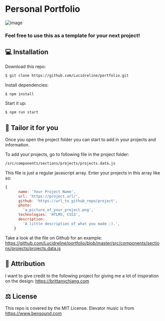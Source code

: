 # Personal Portfolio
![image](https://user-images.githubusercontent.com/47621785/86329603-3cd50400-bbfb-11ea-9744-7b6143dc9db1.png)

### Feel free to use this as a template for your next project!

## 💻 Installation

Download this repo:
```bash
$ git clone https://github.com/Lucidreline/portfolio.git
```

Install dependencies:
```bash
$ npm install
```

Start it up:
```bash
$ npm run start
```

## 👔 Tailor it for you

Once you open the project folder you can start to add in your projects and information.

To add your projects, go to following file in the project folder:
```bash
/src/components/sections/projects/projects.data.js
```
This file is just a regular javascript array. Enter your projects in this array like so:
```javascript
{
      name: 'Your Project Name',
      url: 'https://project.url/',
      github: 'https://url_to_github_repo/project',
      photo:
        'a_picture_of_your_project.png',
      technologies: 'HTLM5, CSS3',
      description:
        'A little description of what you made :).',
    }
```

Take a look at the file on Github for an example: https://github.com/Lucidreline/portfolio/blob/master/src/components/sections/projects/projects.data.js


## 🙏 Attribution
I want to give credit to the following project for giving me a lot of inspiration on the design: 
https://brittanychiang.com

## ⚖ License
This repo is covered by the MIT License.
Elevator music is from https://www.bensound.com
